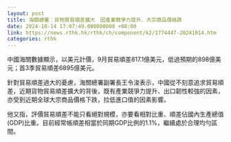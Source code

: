 ```yaml
---
layout: post
title: 海關總署：貨物貿易順差擴大　因產業競爭力提升、大宗商品價格跌
date: 2024-10-14 17:07:49.000000000 +08:00
link: https://news.rthk.hk/rthk/ch/component/k2/1774447-20241014.htm
categories: rthk
---
```


中國海關數據顯示，以美元計價，9月貿易順差817.1億美元，低過預期的898億美元；首3季貿易順差6895億美元。

針對貿易順差過大的憂慮，海關總署副署長王令浚表示，中國從不刻意追求貿易順差，近期貨物貿易順差擴大的背後，既有產業競爭力提升、出口韌性較強的因素，亦受到近期全球大宗商品價格下跌，拉低進口值的因素影響。

他又指，評價貿易順差不能只看絕對規模，亦要看相對比重、順差佔國內生產總值(GDP)比重。目前經常帳順差相當於同期GDP比例的1.1%，繼續處於合理均勻區間。
